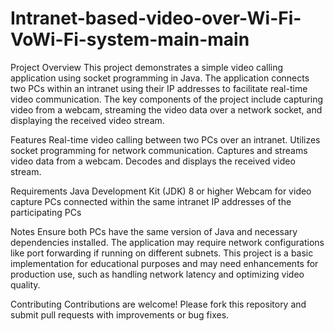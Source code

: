 # Intranet-based-video-over-Wi-Fi-VoWi-Fi-system-main-main

Project Overview
This project demonstrates a simple video calling application using socket programming in Java. The application connects two PCs within an intranet using their IP addresses to facilitate real-time video communication. The key components of the project include capturing video from a webcam, streaming the video data over a network socket, and displaying the received video stream.

Features
Real-time video calling between two PCs over an intranet.
Utilizes socket programming for network communication.
Captures and streams video data from a webcam.
Decodes and displays the received video stream.

Requirements
Java Development Kit (JDK) 8 or higher
Webcam for video capture
PCs connected within the same intranet
IP addresses of the participating PCs  

Notes
Ensure both PCs have the same version of Java and necessary dependencies installed.
The application may require network configurations like port forwarding if running on different subnets.
This project is a basic implementation for educational purposes and may need enhancements for production use, such as handling network latency and optimizing video quality.

Contributing
Contributions are welcome! Please fork this repository and submit pull requests with improvements or bug fixes.
